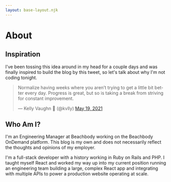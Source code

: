 ```yaml
--- 
layout: base-layout.njk
---
```

# About
## Inspiration
I've been tossing this idea around in my head for a couple days and was finally inspired to build the blog by this tweet, so let's talk about why I'm not coding tonight.

<blockquote class="twitter-tweet"><p lang="en" dir="ltr">Normalize having weeks where you aren’t trying to get a little bit better every day. Progress is great, but so is taking a break from striving for constant improvement.</p>&mdash; Kelly Vaughn 🐞 (@kvlly) <a href="https://twitter.com/kvlly/status/1395153003938725892?ref_src=twsrc%5Etfw">May 19, 2021</a></blockquote> <script async src="https://platform.twitter.com/widgets.js" charset="utf-8"></script>

## Who Am I?
I'm an Engineering Manager at Beachbody working on the Beachbody OnDemand platform. This blog is my own and does not necessarily reflect the thoughts and opinions of my employer.

I'm a full-stack developer with a history working in Ruby on Rails and PHP. I taught myself React and worked my way up into my current position running an engineering team building a large, complex React app and integrating with multiple APIs to power a production website operating at scale.
